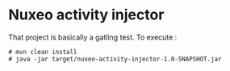 # Nuxeo activity injector

That project is basically a gatling test. To execute :


	# mvn clean install
	# java -jar target/nuxeo-activity-injector-1.0-SNAPSHOT.jar

